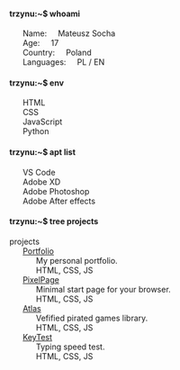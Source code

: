 #### trzynu:~$ whoami
&nbsp;&nbsp;&nbsp;&nbsp;&nbsp;&nbsp;Name:&nbsp;&nbsp;&nbsp;&nbsp;&nbsp;Mateusz Socha \
&nbsp;&nbsp;&nbsp;&nbsp;&nbsp;&nbsp;Age:&nbsp;&nbsp;&nbsp;&nbsp;&nbsp;17 \
&nbsp;&nbsp;&nbsp;&nbsp;&nbsp;&nbsp;Country:&nbsp;&nbsp;&nbsp;&nbsp;&nbsp;Poland \
&nbsp;&nbsp;&nbsp;&nbsp;&nbsp;&nbsp;Languages:&nbsp;&nbsp;&nbsp;&nbsp;&nbsp;PL / EN 
#### trzynu:~$ env
&nbsp;&nbsp;&nbsp;&nbsp;&nbsp;&nbsp;HTML \
&nbsp;&nbsp;&nbsp;&nbsp;&nbsp;&nbsp;CSS \
&nbsp;&nbsp;&nbsp;&nbsp;&nbsp;&nbsp;JavaScript \
&nbsp;&nbsp;&nbsp;&nbsp;&nbsp;&nbsp;Python 
#### trzynu:~$ apt list
&nbsp;&nbsp;&nbsp;&nbsp;&nbsp;&nbsp;VS Code \
&nbsp;&nbsp;&nbsp;&nbsp;&nbsp;&nbsp;Adobe XD \
&nbsp;&nbsp;&nbsp;&nbsp;&nbsp;&nbsp;Adobe Photoshop \
&nbsp;&nbsp;&nbsp;&nbsp;&nbsp;&nbsp;Adobe After effects 
#### trzynu:~$ tree projects
projects \
&nbsp;&nbsp;&nbsp;&nbsp;&nbsp;&nbsp;[Portfolio](https://trzynu.vercel.app) \
&nbsp;&nbsp;&nbsp;&nbsp;&nbsp;&nbsp;&nbsp;&nbsp;&nbsp;&nbsp;&nbsp;&nbsp;My personal portfolio. \
&nbsp;&nbsp;&nbsp;&nbsp;&nbsp;&nbsp;&nbsp;&nbsp;&nbsp;&nbsp;&nbsp;&nbsp;HTML, CSS, JS \
&nbsp;&nbsp;&nbsp;&nbsp;&nbsp;&nbsp;[PixelPage](https://github.com/Trzynastek/PixelPage) \
&nbsp;&nbsp;&nbsp;&nbsp;&nbsp;&nbsp;&nbsp;&nbsp;&nbsp;&nbsp;&nbsp;&nbsp;Minimal start page for your browser. \
&nbsp;&nbsp;&nbsp;&nbsp;&nbsp;&nbsp;&nbsp;&nbsp;&nbsp;&nbsp;&nbsp;&nbsp;HTML, CSS, JS \
&nbsp;&nbsp;&nbsp;&nbsp;&nbsp;&nbsp;[Atlas](https://atlas-azure.vercel.app) \
&nbsp;&nbsp;&nbsp;&nbsp;&nbsp;&nbsp;&nbsp;&nbsp;&nbsp;&nbsp;&nbsp;&nbsp;Vefified pirated games library.\
&nbsp;&nbsp;&nbsp;&nbsp;&nbsp;&nbsp;&nbsp;&nbsp;&nbsp;&nbsp;&nbsp;&nbsp;HTML, CSS, JS \
&nbsp;&nbsp;&nbsp;&nbsp;&nbsp;&nbsp;[KeyTest](https://key-test.vercel.app) \
&nbsp;&nbsp;&nbsp;&nbsp;&nbsp;&nbsp;&nbsp;&nbsp;&nbsp;&nbsp;&nbsp;&nbsp;Typing speed test. \
&nbsp;&nbsp;&nbsp;&nbsp;&nbsp;&nbsp;&nbsp;&nbsp;&nbsp;&nbsp;&nbsp;&nbsp;HTML, CSS, JS 
